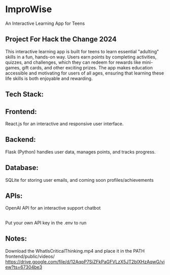 # ImproWise
An Interactive Learning App for Teens
## Project For Hack the Change 2024
This interactive learning app is built for teens to learn essential "adulting" skills in a fun, hands-on way. Users earn points by completing activities, quizzes, and challenges, which they can redeem for rewards like mini-games, gift cards, and other exciting prizes. The app makes education accessible and motivating for users of all ages, ensuring that learning these life skills is both enjoyable and rewarding.

## Tech Stack: 
## Frontend: 
React.js for an interactive and responsive user interface. 
## Backend: 
Flask (Python) handles user data, manages points, and tracks progress. 
## Database: 
SQLite for storing user emails, and coming soon profiles/achievements
## APIs: 
OpenAI API for an interactive support chatbot
##
Put your own API key in the .env to run
## Notes:
Download the WhatIsCriticalThinking.mp4 and place it in the PATH frontend/public/videos/
https://drive.google.com/file/d/12AqpP7SiZFkPaGFVLzX5JT2blXHzAqwG/view?ts=67304be3







